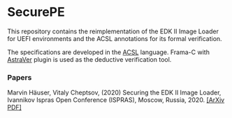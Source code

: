 SecurePE
========

This repository contains the reimplementation of the EDK II Image Loader
for UEFI environments and the ACSL annotations for its formal verification.

The specifications are developed in the [ACSL](https://frama-c.com/html/acsl.html)
language. Frama-C with [AstraVer](https://forge.ispras.ru/projects/astraver) plugin
is used as the deductive verification tool.

### Papers

Marvin Häuser, Vitaly Cheptsov, (2020) Securing the EDK II Image Loader, Ivannikov Ispras Open Conference (ISPRAS), Moscow, Russia, 2020. [[ArXiv PDF]](https://arxiv.org/submit/3508521)

